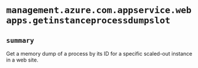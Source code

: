 # `management.azure.com.appservice.webapps.getinstanceprocessdumpslot`

## `summary`
Get a memory dump of a process by its ID for a specific scaled-out instance in a web site.



